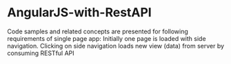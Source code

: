 # AngularJS-with-RestAPI
Code samples and related concepts are presented for following requirements of single page app:  Initially one page is loaded with side navigation. Clicking on side navigation loads new view (data) from server by consuming RESTful API 

